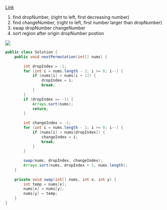 [Link](https://leetcode.com/problems/next-permutation/)

1. find dropNumber, (right to left, first decreasing number)
2. find changeNumber, (right to left, first number larger than dropNumber)
3. swap dropNumber changeNumber
4. sort region after origin dropNumber postion

![](https://lh3.googleusercontent.com/ZDrlDY3rVo61f_uQWnPTfCRsOr0rfsZS1tFqWPG6dk1CnmD3DoJU99ifqaOtEGUEIpejctPN4R6GTrgGElI2M_xJB0UEZlzMu3nt0qyrGC22wplS0zeA1NQe9Fj9N6zGkZx9DwdokOMuo3Vg2ZfScIasM5xBA4kHiTxaAot1whBU7PK9WfsVrvUzDwZthsR4tH0QBA1CslpiW-JxWUUa9J9MrruNjudk4_qOlQR2sh4UAwQBOgfQ73d0ELlh25-9EjssXwLXTR82zcxvm2cwaipTVmfWHTsj5u1m4qA02DvkvSMhXYdBBvl-iNAFLue_QBDO7iAA3Bvzs0TUu0zEJCNi7zwhiogfjusD4hbsf4q2wX3WH_dOC6JzRlmo5qA8mX-vY_9RqeuaG77jz5tXJ5Hi99v2S3xYcaFhTuVMU_uSYSQ4RbNgAlo6S3qYqFKbrDhyK-2DqKAWnk-5qY4jAabw6GlOjhMKyOQ5awpr8eIZrHlQhZa_EWcoxQlbFtOnTDkOOaeDQA9912tEikenxbKl3dS0AQMVvNmBBnYmuW4=w640-h491-no)

```java
public class Solution {
    public void nextPermutation(int[] nums) {
        
        int dropIndex = -1;
        for (int i = nums.length - 2; i >= 0; i--) {
            if (nums[i] < nums[i + 1]) {
                dropIndex = i;
                break;
            }
        }
        if (dropIndex == -1) {
            Arrays.sort(nums);
            return;
        } 
        
        int changeIndex = -1;
        for (int i = nums.length - 1; i >= 0; i--) {
            if (nums[i] > nums[dropIndex]) {
                changeIndex = i;
                break;
            }
        }
        
        swap(nums, dropIndex, changeIndex);
        Arrays.sort(nums, dropIndex + 1, nums.length);
    }
    
    private void swap(int[] nums, int x, int y) {
        int temp = nums[x];
        nums[x] = nums[y];
        nums[y] = temp;
    }
}
```
